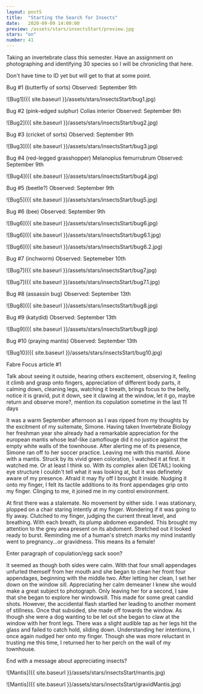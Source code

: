 ```yaml
---
layout: postS
title:  "Starting the Search for Insects"
date:   2020-09-09 14:00:00
preview: /assets/stars/insectsStart/preview.jpg
stars: "on"
number: 41
---
```


Taking an invertebrate class this semester. Have an assignment on photographing and identifying 30 species so I will be chronicling that here.

Don't have time to ID yet but will get to that at some point.

Bug #1 (butterfly of sorts)
Observed: September 9th

![Bug1]({{ site.baseurl }}/assets/stars/insectsStart/bug1.jpg)

Bug #2 (pink-edged sulphur)
Colias interior
Observed: September 9th

![Bug2]({{ site.baseurl }}/assets/stars/insectsStart/bug2.jpg)

Bug #3 (cricket of sorts)
Observed: September 9th

![Bug3]({{ site.baseurl }}/assets/stars/insectsStart/bug3.jpg)

Bug #4 (red-legged grasshopper)
Melanoplus femurrubrum
Observed: September 9th

![Bug4]({{ site.baseurl }}/assets/stars/insectsStart/bug4.jpg)

Bug #5 (beetle?)
Observed: September 9th

![Bug5]({{ site.baseurl }}/assets/stars/insectsStart/bug5.jpg)

Bug #6 (bee)
Observed: September 9th

![Bug6]({{ site.baseurl }}/assets/stars/insectsStart/bug6.jpg)

![Bug6]({{ site.baseurl }}/assets/stars/insectsStart/bug6.1.jpg)

![Bug6]({{ site.baseurl }}/assets/stars/insectsStart/bug6.2.jpg)

Bug #7 (inchworm)
Observed: Septemeber 10th

![Bug7]({{ site.baseurl }}/assets/stars/insectsStart/bug7.jpg)

![Bug7]({{ site.baseurl }}/assets/stars/insectsStart/bug7.1.jpg)

Bug #8 (assassin bug)
Observed: September 13th

![Bug8]({{ site.baseurl }}/assets/stars/insectsStart/bug8.jpg)

Bug #9 (katydid)
Observed: September 13th

![Bug9]({{ site.baseurl }}/assets/stars/insectsStart/bug9.jpg)

Bug #10 (praying mantis)
Observed: September 13th

![Bug10]({{ site.baseurl }}/assets/stars/insectsStart/bug10.jpg)

Fabre Focus article #1

Talk about seeing it outside, hearing others excitement, observing it, feeling it climb and grasp onto fingers, appreciation of different body parts, it calming down, cleaning legs, watching it breath, brings focus to the belly, notice it is gravid, put it down, see it clawing at the window, let it go, maybe return and observe more?, mention its copulation sometime in the last 11 days

It was a warm September afternoon as I was ripped from my thoughts by the excitment of my suitemate, Simone. Having taken Invertebrate Biology her freshman year she already had a remarkable appreciation for the european mantis whose leaf-like camoflouge did it no justice against the empty white walls of the townhouse. After alerting me of its presence, Simone ran off to her soccer practice. Leaving me with this mantid. Alone with a mantis. Struck by its vivid green coloration, I watched it at first. It watched me. Or at least I think so. With its complex alien (DETAIL) looking eye structure I couldn't tell what it was looking at, but it was definetely aware of my presence. Afraid it may fly off I brought it inside. Nudging it onto my finger, I felt its tactile additions to its front appendages grip onto my finger. Clinging to me, it joined me in my control environment. 

At first there was a stalemate. No movement by either side. I was stationary, plopped on a chair staring intently at my finger. Wondering if it was going to fly away. Clutched to my finger, judging the current threat level, and breathing. With each breath, its plump abdomen expanded. This brought my attention to the grey area present on its abdoment. Stretched out it looked ready to burst. Reminding me of a human's stretch marks my mind instantly went to pregnancy...or gravidness. This means its a female!

Enter paragraph of copulation/egg sack soon?

It seemed as though both sides were calm. With that four small appendages unfurled themself from her mouth and she began to clean her front four appendages, beginning with the middle two. After letting her clean, I set her down on the window sill. Appreciating her calm demeaner I knew she would make a great subject to photograph. Only leaving her for a second, I saw that she began to explore her windowsill. This made for some great candid shots. However, the accidental flash startled her leading to another moment of stillness. Once that subsided, she made off towards the window. As though she were a dog wanting to be let out she began to claw at the window with her front legs. There was a slight audible tap as her legs hit the glass and failed to catch hold, sliding down. Understanding her intentions, I once again nudged her onto my finger. Though she was more reluctant in trusting me this time, I returned her to her perch on the wall of my townhouse.

End with a message about appreciating insects?

![Mantis]({{ site.baseurl }}/assets/stars/insectsStart/mantis.jpg)

![Mantis]({{ site.baseurl }}/assets/stars/insectsStart/gravidMantis.jpg)